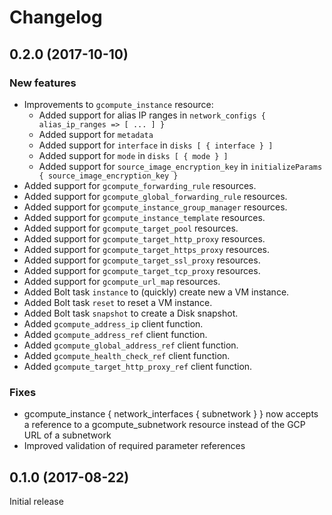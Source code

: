 # Changelog

## 0.2.0 (2017-10-10)

### New features

- Improvements to `gcompute_instance` resource:
  * Added support for alias IP ranges in
  `network_configs { alias_ip_ranges => [ ... ] }`
  * Added support for `metadata`
  * Added support for `interface` in `disks [ { interface } ]`
  * Added support for `mode` in `disks [ { mode } ]`
  * Added support for `source_image_encryption_key` in
  `initializeParams { source_image_encryption_key }`
- Added support for `gcompute_forwarding_rule` resources.
- Added support for `gcompute_global_forwarding_rule` resources.
- Added support for `gcompute_instance_group_manager` resources.
- Added support for `gcompute_instance_template` resources.
- Added support for `gcompute_target_pool` resources.
- Added support for `gcompute_target_http_proxy` resources.
- Added support for `gcompute_target_https_proxy` resources.
- Added support for `gcompute_target_ssl_proxy` resources.
- Added support for `gcompute_target_tcp_proxy` resources.
- Added support for `gcompute_url_map` resources.
- Added Bolt task `instance` to (quickly) create new a VM instance.
- Added Bolt task `reset` to reset a VM instance.
- Added Bolt task `snapshot` to create a Disk snapshot.
- Added `gcompute_address_ip` client function.
- Added `gcompute_address_ref` client function.
- Added `gcompute_global_address_ref` client function.
- Added `gcompute_health_check_ref` client function.
- Added `gcompute_target_http_proxy_ref` client function.

### Fixes

- gcompute_instance { network_interfaces { subnetwork } } now accepts a
  reference to a gcompute_subnetwork resource instead of the GCP URL of a
  subnetwork
- Improved validation of required parameter references

## 0.1.0 (2017-08-22)

Initial release

